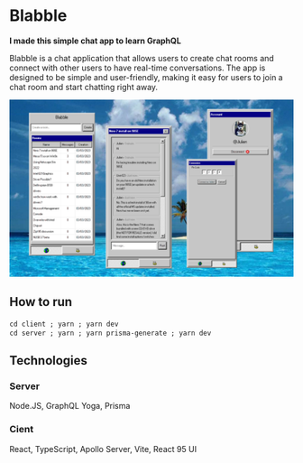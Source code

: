 # Blabble

**I made this simple chat app to learn GraphQL**


Blabble is a chat application that allows users to create chat rooms and connect with other users to have real-time conversations. The app is designed to be simple and user-friendly, making it easy for users to join a chat room and start chatting right away.

![alt text](https://raw.githubusercontent.com/bxjulien/portfolio/main/public/blabble.png)

## How to run
```
cd client ; yarn ; yarn dev
cd server ; yarn ; yarn prisma-generate ; yarn dev
```

## Technologies

### Server 
Node.JS, GraphQL Yoga, Prisma

### Cient
React, TypeScript, Apollo Server, Vite, React 95 UI 

